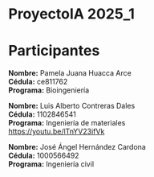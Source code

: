 # ProyectoIA 2025_1


# Participantes

**Nombre:** Pamela Juana Huacca Arce  
**Cédula:** ce811762  
**Programa:** Bioingeniería  

**Nombre:** Luis Alberto Contreras Dales  
**Cédula:** 1102846541  
**Programa:** Ingeniería de materiales  
https://youtu.be/lTnYV23ifVk 

**Nombre:** José Ángel Hernández Cardona  
**Cédula:** 1000566492  
**Programa:** Ingeniería civil
